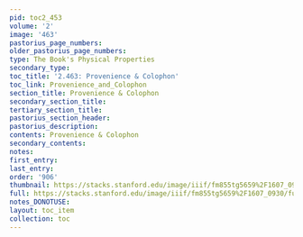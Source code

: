 ```yaml
---
pid: toc2_453
volume: '2'
image: '463'
pastorius_page_numbers: 
older_pastorius_page_numbers: 
type: The Book's Physical Properties
secondary_type: 
toc_title: '2.463: Provenience & Colophon'
toc_link: Provenience_and_Colophon
section_title: Provenience & Colophon
secondary_section_title: 
tertiary_section_title: 
pastorius_section_header: 
pastorius_description: 
contents: Provenience & Colophon
secondary_contents: 
notes: 
first_entry: 
last_entry: 
order: '906'
thumbnail: https://stacks.stanford.edu/image/iiif/fm855tg5659%2F1607_0930/full/100,/0/default.jpg
full: https://stacks.stanford.edu/image/iiif/fm855tg5659%2F1607_0930/full/full/0/default.jpg
notes_DONOTUSE: 
layout: toc_item
collection: toc
---
```

